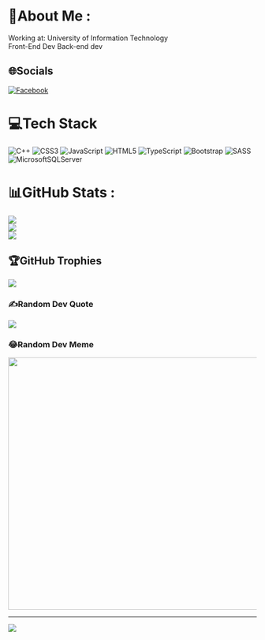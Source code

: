 # 💫About Me :
Working at: University of Information Technology <br/>
Front-End Dev 
Back-end dev


## 🌐Socials
[![Facebook](https://img.shields.io/badge/Facebook-%231877F2.svg?logo=Facebook&logoColor=white)](https://facebook.com/phamson180803) 

# 💻Tech Stack
![C++](https://img.shields.io/badge/c++-%2300599C.svg?style=for-the-badge&logo=c%2B%2B&logoColor=white) ![CSS3](https://img.shields.io/badge/css3-%231572B6.svg?style=for-the-badge&logo=css3&logoColor=white) ![JavaScript](https://img.shields.io/badge/javascript-%23323330.svg?style=for-the-badge&logo=javascript&logoColor=%23F7DF1E) ![HTML5](https://img.shields.io/badge/html5-%23E34F26.svg?style=for-the-badge&logo=html5&logoColor=white) ![TypeScript](https://img.shields.io/badge/typescript-%23007ACC.svg?style=for-the-badge&logo=typescript&logoColor=white) ![Bootstrap](https://img.shields.io/badge/bootstrap-%23563D7C.svg?style=for-the-badge&logo=bootstrap&logoColor=white) ![SASS](https://img.shields.io/badge/SASS-hotpink.svg?style=for-the-badge&logo=SASS&logoColor=white) ![MicrosoftSQLServer](https://img.shields.io/badge/Microsoft%20SQL%20Sever-CC2927?style=for-the-badge&logo=microsoft%20sql%20server&logoColor=white)
# 📊GitHub Stats :
![](https://github-readme-stats.vercel.app/api?username=PhamSonUIT&theme=radical&hide_border=false&include_all_commits=false&count_private=false)<br/>
![](https://github-readme-streak-stats.herokuapp.com/?user=PhamSonUIT&theme=radical&hide_border=false)<br/>
![](https://github-readme-stats.vercel.app/api/top-langs/?username=PhamSonUIT&theme=radical&hide_border=false&include_all_commits=false&count_private=false&layout=compact)

## 🏆GitHub Trophies
![](https://github-trophies.vercel.app/?username=PhamSonUIT&theme=dracula&no-frame=false&no-bg=false&margin-w=4)

### ✍️Random Dev Quote
![](https://quotes-github-readme.vercel.app/api?type=horizontal&theme=dark)

### 😂Random Dev Meme
<img src="https://www.freecodecamp.org/news/content/images/2020/06/front-end-vs-back-end-engineer-2.jpg" width="512px"/>

---
[![](https://visitcount.itsvg.in/api?id=PhamSonUIT&icon=0&color=0)](https://visitcount.itsvg.in)
